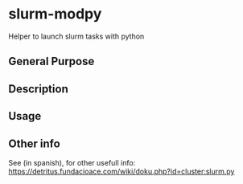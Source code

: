 # slurm-modpy
Helper to launch slurm tasks with python

## General Purpose

## Description

## Usage

## Other info

See (in spanish), for other usefull info: https://detritus.fundacioace.com/wiki/doku.php?id=cluster:slurm.py 
